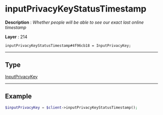 # inputPrivacyKeyStatusTimestamp

**Description** : *Whether people will be able to see our exact last online timestamp*

**Layer** : 214

```tl
inputPrivacyKeyStatusTimestamp#4f96cb18 = InputPrivacyKey;
```

---

## Type

[InputPrivacyKey](type/InputPrivacyKey)

---

## Example

```php
$inputPrivacyKey = $client->inputPrivacyKeyStatusTimestamp();
```